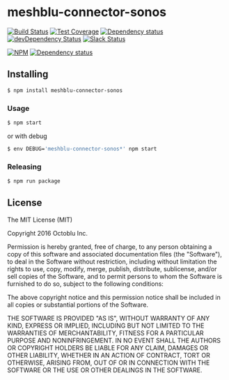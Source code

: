 # meshblu-connector-sonos

[![Build Status](https://travis-ci.org/octoblu/meshblu-connector-sonos.svg?branch=master)](https://travis-ci.org/octoblu/meshblu-connector-sonos)
[![Test Coverage](https://codecov.io/gh/octoblu/meshblu-connector-sonos/branch/master/graph/badge.svg)](https://codecov.io/gh/octoblu/meshblu-connector-sonos)
[![Dependency status](http://img.shields.io/david/octoblu/meshblu-connector-sonos.svg?style=flat)](https://david-dm.org/octoblu/meshblu-connector-sonos)
[![devDependency Status](http://img.shields.io/david/dev/octoblu/meshblu-connector-sonos.svg?style=flat)](https://david-dm.org/octoblu/meshblu-connector-sonos#info=devDependencies)
[![Slack Status](http://community-slack.octoblu.com/badge.svg)](http://community-slack.octoblu.com)

[![NPM](https://nodei.co/npm/meshblu-connector-sonos.svg?style=flat)](https://npmjs.org/package/meshblu-connector-sonos)
[![Dependency status](http://img.shields.io/david/octoblu/meshblu-connector-sonos.svg?style=flat)](https://david-dm.org/octoblu/meshblu-connector-sonos)


## Installing

```bash
$ npm install meshblu-connector-sonos
```

### Usage

```bash
$ npm start
```

or with debug

```bash
$ env DEBUG='meshblu-connector-sonos*' npm start
```

### Releasing

```bash
$ npm run package
```

## License

The MIT License (MIT)

Copyright 2016 Octoblu Inc.

Permission is hereby granted, free of charge, to any person obtaining a copy
of this software and associated documentation files (the "Software"), to deal
in the Software without restriction, including without limitation the rights
to use, copy, modify, merge, publish, distribute, sublicense, and/or sell
copies of the Software, and to permit persons to whom the Software is
furnished to do so, subject to the following conditions:

The above copyright notice and this permission notice shall be included in
all copies or substantial portions of the Software.

THE SOFTWARE IS PROVIDED "AS IS", WITHOUT WARRANTY OF ANY KIND, EXPRESS OR
IMPLIED, INCLUDING BUT NOT LIMITED TO THE WARRANTIES OF MERCHANTABILITY,
FITNESS FOR A PARTICULAR PURPOSE AND NONINFRINGEMENT. IN NO EVENT SHALL THE
AUTHORS OR COPYRIGHT HOLDERS BE LIABLE FOR ANY CLAIM, DAMAGES OR OTHER
LIABILITY, WHETHER IN AN ACTION OF CONTRACT, TORT OR OTHERWISE, ARISING FROM,
OUT OF OR IN CONNECTION WITH THE SOFTWARE OR THE USE OR OTHER DEALINGS IN
THE SOFTWARE.
